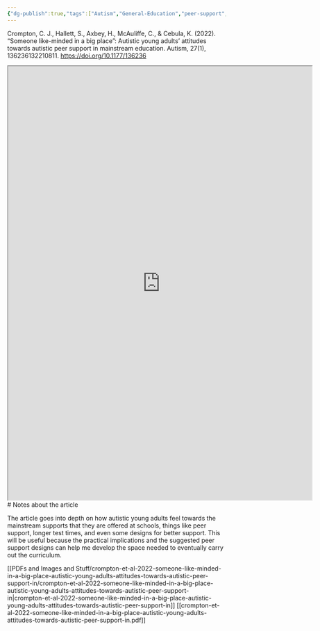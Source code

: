 ```yaml
---
{"dg-publish":true,"tags":["Autism","General-Education","peer-support","school","mental-health"],"permalink":"/Sources with Notes/Articles/Someone  like-minded in a big place/","dgPassFrontmatter":true}
---
```



Crompton, C. J., Hallett, S., Axbey, H., McAuliffe, C., & Cebula, K. (2022). “Someone
like-minded in a big place”: Autistic young adults’ attitudes towards autistic peer support
in mainstream education. Autism, 27(1), 136236132210811.
https://doi.org/10.1177/136236

<iframe src="https://drive.google.com/file/d/10Sax70akGONmNeRFYH7_x4mkz4ZtfxK8/preview" width="700" height="1000" ></iframe>
# Notes about the article

The article goes into depth on how autistic young adults feel towards the
mainstream supports that they are offered at schools, things like peer support, longer test
times, and even some designs for better support. This will be useful because the practical
implications and the suggested peer support designs can help me develop the space
needed to eventually carry out the curriculum.

[[PDFs and Images and Stuff/crompton-et-al-2022-someone-like-minded-in-a-big-place-autistic-young-adults-attitudes-towards-autistic-peer-support-in/crompton-et-al-2022-someone-like-minded-in-a-big-place-autistic-young-adults-attitudes-towards-autistic-peer-support-in\|crompton-et-al-2022-someone-like-minded-in-a-big-place-autistic-young-adults-attitudes-towards-autistic-peer-support-in]]
[[crompton-et-al-2022-someone-like-minded-in-a-big-place-autistic-young-adults-attitudes-towards-autistic-peer-support-in.pdf]]